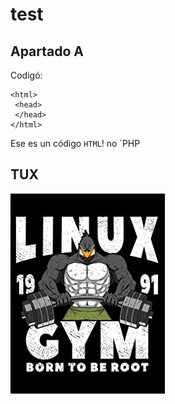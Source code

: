 # test


## Apartado A
Codigó:
    
    <html>
     <head>
     </head>
    </html>

Ese es un código `HTML`! no `PHP

## TUX
 ![Tux, the Linux mascot](/TUX.jpg)
